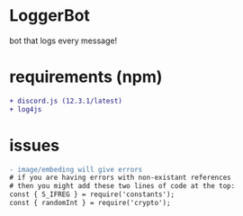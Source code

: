 # LoggerBot
bot that logs every message!

# requirements (npm)
```diff
+ discord.js (12.3.1/latest)
+ log4js
```

# issues

```diff
- image/embeding will give errors
# if you are having errors with non-existant references 
# then you might add these two lines of code at the top:
const { S_IFREG } = require('constants');
const { randomInt } = require('crypto');
```

